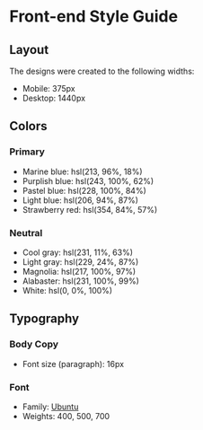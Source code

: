 # Front-end Style Guide

## Layout

The designs were created to the following widths:

- Mobile: 375px
- Desktop: 1440px

## Colors

### Primary

- Marine blue: hsl(213, 96%, 18%)
- Purplish blue: hsl(243, 100%, 62%)
- Pastel blue: hsl(228, 100%, 84%)
- Light blue: hsl(206, 94%, 87%)
- Strawberry red: hsl(354, 84%, 57%)

### Neutral

- Cool gray: hsl(231, 11%, 63%)
- Light gray: hsl(229, 24%, 87%)
- Magnolia: hsl(217, 100%, 97%)
- Alabaster: hsl(231, 100%, 99%)
- White: hsl(0, 0%, 100%)

## Typography

### Body Copy

- Font size (paragraph): 16px

### Font

- Family: [Ubuntu](https://fonts.google.com/specimen/Ubuntu)
- Weights: 400, 500, 700
